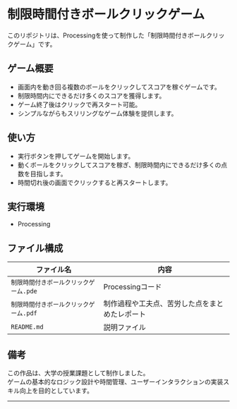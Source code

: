 # 制限時間付きボールクリックゲーム

このリポジトリは、Processingを使って制作した「制限時間付きボールクリックゲーム」です。

## ゲーム概要

- 画面内を動き回る複数のボールをクリックしてスコアを稼ぐゲームです。
- 制限時間内にできるだけ多くのスコアを獲得します。
- ゲーム終了後はクリックで再スタート可能。
- シンプルながらもスリリングなゲーム体験を提供します。

## 使い方
- 実行ボタンを押してゲームを開始します。  
- 動くボールをクリックしてスコアを稼ぎ、制限時間内にできるだけ多くの点数を目指します。  
- 時間切れ後の画面でクリックすると再スタートします。

## 実行環境

- Processing

## ファイル構成
| ファイル名         | 内容                       |
|--------------|-------------------------------|
| `制限時間付きボールクリックゲーム.pde` | Processingコード |
| `制限時間付きボールクリックゲーム.pdf` | 制作過程や工夫点、苦労した点をまとめたレポート |
| `README.md` | 説明ファイル |

## 備考

この作品は、大学の授業課題として制作しました。  
ゲームの基本的なロジック設計や時間管理、ユーザーインタラクションの実装スキル向上を目的としています。

---
